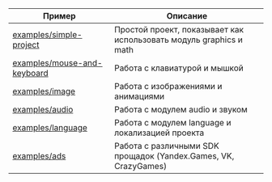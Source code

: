 | Пример | Описание |
| --- | --- |
| [examples/simple-project](./simple-project) | Простой проект, показывает как использовать модуль graphics и math |
| [examples/mouse-and-keyboard](./mouse-and-keyboard) | Работа с клавиатурой и мышкой |
| [examples/image](./image) | Работа с изображениями и анимациями |
| [examples/audio](./audio) | Работа с модулем audio и звуком |
| [examples/language](./language) | Работа с модулем language и локализацией проекта |
| [examples/ads](./ads) | Работа с различными SDK прощадок (Yandex.Games, VK, CrazyGames) |